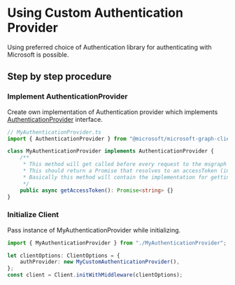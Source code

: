 # Using Custom Authentication Provider

Using preferred choice of Authentication library for authenticating with Microsoft is possible.

## Step by step procedure

### Implement AuthenticationProvider

Create own implementation of Authentication provider which implements [AuthenticationProvider](../src/IAuthenticationProvider.ts) interface.

```typescript
// MyAuthenticationProvider.ts
import { AuthenticationProvider } from "@microsoft/microsoft-graph-client";

class MyAuthenticationProvider implements AuthenticationProvider {
	/**
	 * This method will get called before every request to the msgraph server
	 * This should return a Promise that resolves to an accessToken (in case of success) or rejects with error (in case of failure)
	 * Basically this method will contain the implementation for getting and refreshing accessTokens
	 */
	public async getAccessToken(): Promise<string> {}
}
```

### Initialize Client

Pass instance of MyAuthenticationProvider while initializing.

```typescript
import { MyAuthenticationProvider } from "./MyAuthenticationProvider";

let clientOptions: ClientOptions = {
	authProvider: new MyCustomAuthenticationProvider(),
};
const client = Client.initWithMiddleware(clientOptions);
```
